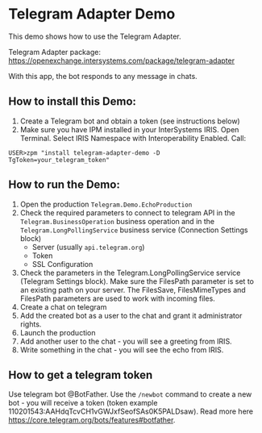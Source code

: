 # Telegram Adapter Demo

This demo shows how to use the Telegram Adapter.

Telegram Adapter package: https://openexchange.intersystems.com/package/telegram-adapter

With this app, the bot responds to any message in chats.

## How to install this Demo:

1. Create a Telegram bot and obtain a token (see instructions below)
2. Make sure you have IPM installed in your InterSystems IRIS.
Open Terminal. Select IRIS Namespace with Interoperability Enabled.
Call:
```
USER>zpm "install telegram-adapter-demo -D TgToken=your_telegram_token"
```

## How to run the Demo:

1. Open the production `Telegram.Demo.EchoProduction`
2. Check the required parameters to connect to telegram API in the `Telegram.BusinessOperation` business operation and in the `Telegram.LongPollingService` business service (Connection Settings block)
   * Server (usually `api.telegram.org`)
   * Token
   * SSL Configuration
3. Check the parameters in the Telegram.LongPollingService service (Telegram Settings block).
Make sure the FilesPath parameter is set to an existing path on your server.
The FilesSave, FilesMimeTypes and FilesPath parameters are used to work with incoming files.
4. Create a chat on telegram
5. Add the created bot as a user to the chat and grant it administrator rights.
6. Launch the production
7. Add another user to the chat - you will see a greeting from IRIS.
8. Write something in the chat - you will see the echo from IRIS.

## How to get a telegram token

Use telegram bot @BotFather. Use the `/newbot` command to create a new bot - you will receive a token (token example 110201543:AAHdqTcvCH1vGWJxfSeofSAs0K5PALDsaw). Read more here https://core.telegram.org/bots/features#botfather.

